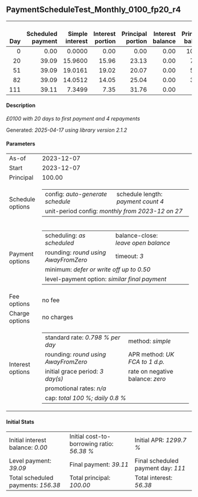 <h2>PaymentScheduleTest_Monthly_0100_fp20_r4</h2>
<table>
    <thead style="vertical-align: bottom;">
        <th style="text-align: right;">Day</th>
        <th style="text-align: right;">Scheduled payment</th>
        <th style="text-align: right;">Simple interest</th>
        <th style="text-align: right;">Interest portion</th>
        <th style="text-align: right;">Principal portion</th>
        <th style="text-align: right;">Interest balance</th>
        <th style="text-align: right;">Principal balance</th>
        <th style="text-align: right;">Total simple interest</th>
        <th style="text-align: right;">Total interest</th>
        <th style="text-align: right;">Total principal</th>
    </thead>
    <tr style="text-align: right;">
        <td class="ci00">0</td>
        <td class="ci01" style="white-space: nowrap;">0.00</td>
        <td class="ci02">0.0000</td>
        <td class="ci03">0.00</td>
        <td class="ci04">0.00</td>
        <td class="ci05">0.00</td>
        <td class="ci06">100.00</td>
        <td class="ci07">0.0000</td>
        <td class="ci08">0.00</td>
        <td class="ci09">0.00</td>
    </tr>
    <tr style="text-align: right;">
        <td class="ci00">20</td>
        <td class="ci01" style="white-space: nowrap;">39.09</td>
        <td class="ci02">15.9600</td>
        <td class="ci03">15.96</td>
        <td class="ci04">23.13</td>
        <td class="ci05">0.00</td>
        <td class="ci06">76.87</td>
        <td class="ci07">15.9600</td>
        <td class="ci08">15.96</td>
        <td class="ci09">23.13</td>
    </tr>
    <tr style="text-align: right;">
        <td class="ci00">51</td>
        <td class="ci01" style="white-space: nowrap;">39.09</td>
        <td class="ci02">19.0161</td>
        <td class="ci03">19.02</td>
        <td class="ci04">20.07</td>
        <td class="ci05">0.00</td>
        <td class="ci06">56.80</td>
        <td class="ci07">34.9761</td>
        <td class="ci08">34.98</td>
        <td class="ci09">43.20</td>
    </tr>
    <tr style="text-align: right;">
        <td class="ci00">82</td>
        <td class="ci01" style="white-space: nowrap;">39.09</td>
        <td class="ci02">14.0512</td>
        <td class="ci03">14.05</td>
        <td class="ci04">25.04</td>
        <td class="ci05">0.00</td>
        <td class="ci06">31.76</td>
        <td class="ci07">49.0273</td>
        <td class="ci08">49.03</td>
        <td class="ci09">68.24</td>
    </tr>
    <tr style="text-align: right;">
        <td class="ci00">111</td>
        <td class="ci01" style="white-space: nowrap;">39.11</td>
        <td class="ci02">7.3499</td>
        <td class="ci03">7.35</td>
        <td class="ci04">31.76</td>
        <td class="ci05">0.00</td>
        <td class="ci06">0.00</td>
        <td class="ci07">56.3772</td>
        <td class="ci08">56.38</td>
        <td class="ci09">100.00</td>
    </tr>
</table>
<h4>Description</h4>
<p><i>£0100 with 20 days to first payment and 4 repayments</i></p>
<p>Generated: <i>2025-04-17 using library version 2.1.2</i></p>
<h4>Parameters</h4>
<table>
    <tr>
        <td>As-of</td>
        <td>2023-12-07</td>
    </tr>
    <tr>
        <td>Start</td>
        <td>2023-12-07</td>
    </tr>
    <tr>
        <td>Principal</td>
        <td>100.00</td>
    </tr>
    <tr>
        <td>Schedule options</td>
        <td>
            <table>
                <tr>
                    <td>config: <i>auto-generate schedule</i></td>
                    <td>schedule length: <i><i>payment count</i> 4</i></td>
                </tr>
                <tr>
                    <td colspan="2" style="white-space: nowrap;">unit-period config: <i>monthly from 2023-12 on 27</i></td>
                </tr>
            </table>
        </td>
    </tr>
    <tr>
        <td>Payment options</td>
        <td>
            <table>
                <tr>
                    <td>scheduling: <i>as scheduled</i></td>
                    <td>balance-close: <i>leave&nbsp;open&nbsp;balance</i></td>
                </tr>
                <tr>
                    <td>rounding: <i>round using AwayFromZero</i></td>
                    <td>timeout: <i>3</i></td>
                </tr>
                <tr>
                    <td colspan='2'>minimum: <i>defer&nbsp;or&nbsp;write&nbsp;off&nbsp;up&nbsp;to&nbsp;0.50</i></td>
                </tr>
                <tr>
                    <td colspan='2'>level-payment option: <i>similar&nbsp;final&nbsp;payment</i></td>
                </tr>
            </table>
        </td>
    </tr>
    <tr>
        <td>Fee options</td>
        <td>no fee
        </td>
    </tr>
    <tr>
        <td>Charge options</td>
        <td>no charges
        </td>
    </tr>
    <tr>
        <td>Interest options</td>
        <td>
            <table>
                <tr>
                    <td>standard rate: <i>0.798 % per day</i></td>
                    <td>method: <i>simple</i></td>
                </tr>
                <tr>
                    <td>rounding: <i>round using AwayFromZero</i></td>
                    <td>APR method: <i>UK FCA to 1 d.p.</i></td>
                </tr>
                <tr>
                    <td>initial grace period: <i>3 day(s)</i></td>
                    <td>rate on negative balance: <i>zero</i></td>
                </tr>
                <tr>
                    <td colspan="2">promotional rates: <i><i>n/a</i></i></td>
                </tr>
                <tr>
                    <td colspan="2">cap: <i>total 100 %; daily 0.8 %</td>
                </tr>
            </table>
        </td>
    </tr>
</table>
<h4>Initial Stats</h4>
<table>
    <tr>
        <td>Initial interest balance: <i>0.00</i></td>
        <td>Initial cost-to-borrowing ratio: <i>56.38 %</i></td>
        <td>Initial APR: <i>1299.7 %</i></td>
    </tr>
    <tr>
        <td>Level payment: <i>39.09</i></td>
        <td>Final payment: <i>39.11</i></td>
        <td>Final scheduled payment day: <i>111</i></td>
    </tr>
    <tr>
        <td>Total scheduled payments: <i>156.38</i></td>
        <td>Total principal: <i>100.00</i></td>
        <td>Total interest: <i>56.38</i></td>
    </tr>
</table>
